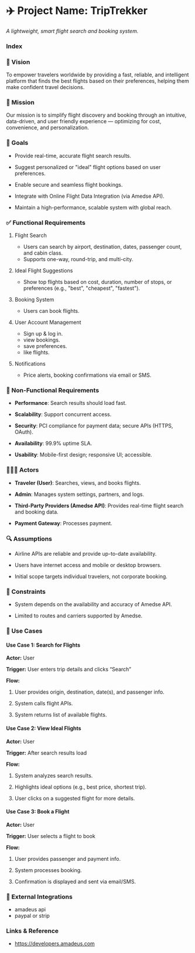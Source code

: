 # ✈️ Project Name: TripTrekker

_A lightweight, smart flight search and booking system._

### Index

### 📌 Vision

To empower travelers worldwide by providing a fast, reliable, and intelligent platform that finds the best flights based on their preferences, helping them make confident travel decisions.

### 🎯 Mission

Our mission is to simplify flight discovery and booking through an intuitive, data-driven, and user friendly experience — optimizing for cost, convenience, and personalization.

### 🎯 Goals

- Provide real-time, accurate flight search results.

- Suggest personalized or "ideal" flight options based on user preferences.

- Enable secure and seamless flight bookings.

- Integrate with Online Flight Data Integration (via Amedse API).

- Maintain a high-performance, scalable system with global reach.

### ✅ Functional Requirements

1. Flight Search

   - Users can search by airport, destination, dates, passenger count, and cabin class.
   - Supports one-way, round-trip, and multi-city.

2. Ideal Flight Suggestions

   - Show top flights based on cost, duration, number of stops, or preferences (e.g., "best", "cheapest", "fastest").

3. Booking System

   - Users can book flights.

4. User Account Management

   - Sign up & log in.
   - view bookings.
   - save preferences.
   - like flights.

5. Notifications
   - Price alerts, booking confirmations via email or SMS.

### 🚫 Non-Functional Requirements

- **Performance**: Search results should load fast.

- **Scalability**: Support concurrent access.

- **Security**: PCI compliance for payment data; secure APIs (HTTPS, OAuth).

- **Availability**: 99.9% uptime SLA.

- **Usability**: Mobile-first design; responsive UI; accessible.

### 🧑‍🤝‍🧑 Actors

- **Traveler (User)**: Searches, views, and books flights.

- **Admin**: Manages system settings, partners, and logs.

- **Third-Party Providers (Amedse API)**: Provides real-time flight search and booking data.
- **Payment Gateway**: Processes payment.

### 🔍 Assumptions

- Airline APIs are reliable and provide up-to-date availability.

- Users have internet access and mobile or desktop browsers.

- Initial scope targets individual travelers, not corporate booking.

### 📌 Constraints

- System depends on the availability and accuracy of Amedse API.

- Limited to routes and carriers supported by Amedse.

### 📘 Use Cases

#### Use Case 1: Search for Flights

**Actor:** User

**Trigger:** User enters trip details and clicks “Search”

**Flow:**

1. User provides origin, destination, date(s), and passenger info.

2. System calls flight APIs.

3. System returns list of available flights.

#### Use Case 2: View Ideal Flights

**Actor:** User

**Trigger:** After search results load

**Flow:**

1. System analyzes search results.

2. Highlights ideal options (e.g., best price, shortest trip).

3. User clicks on a suggested flight for more details.

#### Use Case 3: Book a Flight

**Actor:** User

**Trigger:** User selects a flight to book

**Flow:**

1. User provides passenger and payment info.

2. System processes booking.

3. Confirmation is displayed and sent via email/SMS.

### 🔌 External Integrations

- amadeus api
- paypal or strip

### Links & Reference

- https://developers.amadeus.com
